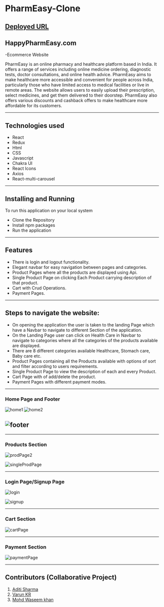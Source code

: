 
# PharmEasy-Clone
## [Deployed URL](https://pharmeasy-tan.vercel.app/)

## HappyPharmEasy.com

-Ecommerce Website  

PharmEasy is an online pharmacy and healthcare platform based in India. It offers a range of services including online medicine ordering, diagnostic tests, doctor consultations, and online health advice. PharmEasy aims to make healthcare more accessible and convenient for people across India, particularly those who have limited access to medical facilities or live in remote areas. The website allows users to easily upload their prescription, select medicines, and get them delivered to their doorstep. PharmEasy also offers various discounts and cashback offers to make healthcare more affordable for its customers.


---

## Technologies used

- React
- Redux
- Html
- CSS
- Javascript
- Chakra UI
- React Icons
- Axios
- React-multi-carousel

<hr>

## Installing and Running


To run this application on your local system

- Clone the Repository
- Install npm packages
- Run the application

---
## Features


- There is login and logout functionality.
- Elegant navbar for easy navigation between pages and categories.
- Product Pages where all the products are displayed using Api.
- Single Product Page on clicking Each Product carrying description of that product.
- Cart with Crud Operations.
- Payment Pages.

---

## Steps to navigate the website:

- On opening the application the user is taken to the landing Page which have a Navbar to navigate to different Section of the application.
- On the Landing Page user can click on Health Care in Navbar to navigate to categories where all the categories of the products available are displayed.
- There are 8 different categories available Healthcare, Stomach care, Baby care etc.
- Product Pages containing all the Products available with options of sort and filter according to users requirements.
- Single Product Page to view the description of each and every Product.
- Cart Page with of add/delete the product.
- Payment Pages with different payment modes.

---

### Home Page and Footer

![home1](https://user-images.githubusercontent.com/110106484/232668754-1d4bd47e-fdfe-427b-8994-ac1a33360d68.png)
![home2](https://user-images.githubusercontent.com/110106484/232669048-c1dc3a7c-5cf1-4459-98af-e5a6a8f68bed.png)
 
![footer](https://user-images.githubusercontent.com/110106484/232669220-2b5f7cd4-0e8f-464d-8b9f-f12ff67ce228.png)
---


---

### Products Section

![prodPage2](https://user-images.githubusercontent.com/110106484/232669721-2d895f5a-64b6-4b6a-b20e-3e15a6ac38c3.png)

![singleProdPage](https://user-images.githubusercontent.com/110106484/232669995-17a9a8fd-5b5f-4e27-846e-a102155bd0df.png)

---
### Login Page/Signup Page

![login](https://user-images.githubusercontent.com/110106484/232670152-f9979b23-ff84-49bc-b505-c21a47f663cd.png)

![signup](https://user-images.githubusercontent.com/110106484/232670172-5d93955f-b6e0-4282-80fd-68e521d53570.png)

---
### Cart Section
![cartPage](https://user-images.githubusercontent.com/110106484/232670425-b6fc31b7-e964-49e7-8aa4-4aedf2f00a36.png)


---
### Payment Section
![paymentPage](https://user-images.githubusercontent.com/110106484/232670446-ca31bb21-fb17-4e37-b0c9-2ccf82852063.png)

---



##  Contributors (Collaborative Project)

1. [Aditi Sharma](https://github.com/AditiSharma00)
2. [Varun KR](https://github.com/varun2696)
3. [Mohd Waseem khan](https://github.com/waseem-1995)
